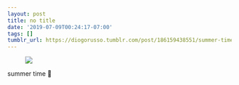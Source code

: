 ```yaml
---
layout: post
title: no title
date: '2019-07-09T00:24:17-07:00'
tags: []
tumblr_url: https://diogorusso.tumblr.com/post/186159438551/summer-time
---
```

<figure class="tmblr-full" data-orig-height="1280" data-orig-width="960"><img src="https://66.media.tumblr.com/9b47f33895fedc26be0ee577169e7bb4/ea6d83c14edf2c93-6e/s640x960/b04c473ca230fb152e94bc34031006af32b371c3.jpg" data-orig-height="1280" data-orig-width="960" data-media-key="9b47f33895fedc26be0ee577169e7bb4:ea6d83c14edf2c93-6e"></figure>

summer time 🌺

